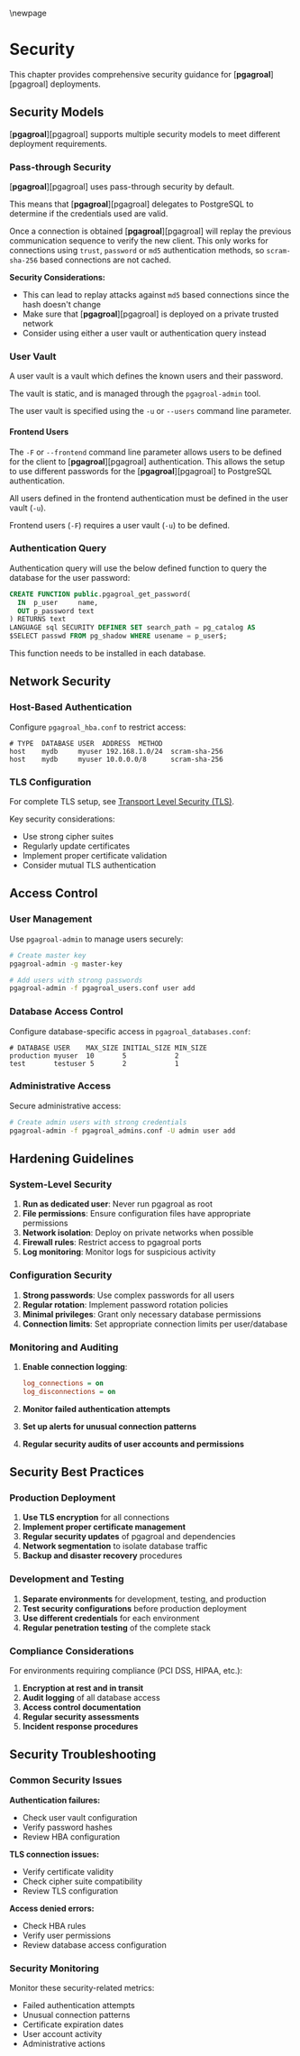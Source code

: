 \newpage

# Security

This chapter provides comprehensive security guidance for [**pgagroal**][pgagroal] deployments.

## Security Models

[**pgagroal**][pgagroal] supports multiple security models to meet different deployment requirements.

### Pass-through Security

[**pgagroal**][pgagroal] uses pass-through security by default.

This means that [**pgagroal**][pgagroal] delegates to PostgreSQL to determine if the credentials used are valid.

Once a connection is obtained [**pgagroal**][pgagroal] will replay the previous communication sequence to verify
the new client. This only works for connections using `trust`, `password` or `md5` authentication
methods, so `scram-sha-256` based connections are not cached.

**Security Considerations:**
- This can lead to replay attacks against `md5` based connections since the hash doesn't change
- Make sure that [**pgagroal**][pgagroal] is deployed on a private trusted network
- Consider using either a user vault or authentication query instead

### User Vault

A user vault is a vault which defines the known users and their password.

The vault is static, and is managed through the `pgagroal-admin` tool.

The user vault is specified using the `-u` or `--users` command line parameter.

#### Frontend Users

The `-F` or `--frontend` command line parameter allows users to be defined for the client to
[**pgagroal**][pgagroal] authentication. This allows the setup to use different passwords for the [**pgagroal**][pgagroal] to
PostgreSQL authentication.

All users defined in the frontend authentication must be defined in the user vault (`-u`).

Frontend users (`-F`) requires a user vault (`-u`) to be defined.

### Authentication Query

Authentication query will use the below defined function to query the database
for the user password:

```sql
CREATE FUNCTION public.pgagroal_get_password(
  IN  p_user     name,
  OUT p_password text
) RETURNS text
LANGUAGE sql SECURITY DEFINER SET search_path = pg_catalog AS
$SELECT passwd FROM pg_shadow WHERE usename = p_user$;
```

This function needs to be installed in each database.

## Network Security

### Host-Based Authentication

Configure `pgagroal_hba.conf` to restrict access:

```
# TYPE  DATABASE USER  ADDRESS  METHOD
host    mydb     myuser 192.168.1.0/24  scram-sha-256
host    mydb     myuser 10.0.0.0/8      scram-sha-256
```

### TLS Configuration

For complete TLS setup, see [Transport Level Security (TLS)](#transport-level-security-tls).

Key security considerations:
- Use strong cipher suites
- Regularly update certificates
- Implement proper certificate validation
- Consider mutual TLS authentication

## Access Control

### User Management

Use `pgagroal-admin` to manage users securely:

```sh
# Create master key
pgagroal-admin -g master-key

# Add users with strong passwords
pgagroal-admin -f pgagroal_users.conf user add
```

### Database Access Control

Configure database-specific access in `pgagroal_databases.conf`:

```
# DATABASE USER    MAX_SIZE INITIAL_SIZE MIN_SIZE
production myuser  10       5            2
test       testuser 5       2            1
```

### Administrative Access

Secure administrative access:

```sh
# Create admin users with strong credentials
pgagroal-admin -f pgagroal_admins.conf -U admin user add
```

## Hardening Guidelines

### System-Level Security

1. **Run as dedicated user**: Never run pgagroal as root
2. **File permissions**: Ensure configuration files have appropriate permissions
3. **Network isolation**: Deploy on private networks when possible
4. **Firewall rules**: Restrict access to pgagroal ports
5. **Log monitoring**: Monitor logs for suspicious activity

### Configuration Security

1. **Strong passwords**: Use complex passwords for all users
2. **Regular rotation**: Implement password rotation policies
3. **Minimal privileges**: Grant only necessary database permissions
4. **Connection limits**: Set appropriate connection limits per user/database

### Monitoring and Auditing

1. **Enable connection logging**:
   ```ini
   log_connections = on
   log_disconnections = on
   ```

2. **Monitor failed authentication attempts**
3. **Set up alerts for unusual connection patterns**
4. **Regular security audits of user accounts and permissions**

## Security Best Practices

### Production Deployment

1. **Use TLS encryption** for all connections
2. **Implement proper certificate management**
3. **Regular security updates** of pgagroal and dependencies
4. **Network segmentation** to isolate database traffic
5. **Backup and disaster recovery** procedures

### Development and Testing

1. **Separate environments** for development, testing, and production
2. **Test security configurations** before production deployment
3. **Use different credentials** for each environment
4. **Regular penetration testing** of the complete stack

### Compliance Considerations

For environments requiring compliance (PCI DSS, HIPAA, etc.):

1. **Encryption at rest and in transit**
2. **Audit logging** of all database access
3. **Access control documentation**
4. **Regular security assessments**
5. **Incident response procedures**

## Security Troubleshooting

### Common Security Issues

**Authentication failures:**
- Check user vault configuration
- Verify password hashes
- Review HBA configuration

**TLS connection issues:**
- Verify certificate validity
- Check cipher suite compatibility
- Review TLS configuration

**Access denied errors:**
- Check HBA rules
- Verify user permissions
- Review database access configuration

### Security Monitoring

Monitor these security-related metrics:
- Failed authentication attempts
- Unusual connection patterns
- Certificate expiration dates
- User account activity
- Administrative actions